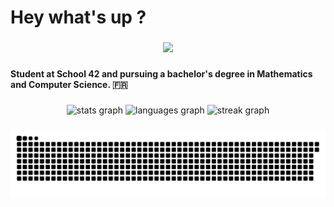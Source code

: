 <h1 align="left">Hey what's up ?</h1>

###

<div align="center">
  <img src="https://profile-counter.glitch.me/cfrancie/count.svg?"  />
</div>

###

<h4 align="left">Student at School 42 and pursuing a bachelor's degree in Mathematics and Computer Science. 🇫🇷</h4>

###

<div align="center">
  <img src="https://github-readme-stats.vercel.app/api?username=cfrancie&hide_title=true&hide_rank=false&show_icons=true&include_all_commits=true&count_private=true&disable_animations=false&theme=tokyonight&locale=en&hide_border=false&order=1" height="120" alt="stats graph"  />
  <img src="https://github-readme-stats.vercel.app/api/top-langs?username=cfrancie&locale=en&hide_title=false&layout=compact&card_width=320&langs_count=5&theme=tokyonight&hide_border=false&order=2" height="120" alt="languages graph"  />
  <img src="https://streak-stats.demolab.com?user=cfrancie&locale=en&mode=daily&theme=tokyonight&hide_border=false&border_radius=5&date_format=j/n[/Y]&order=3" height="120" alt="streak graph"  />
</div>

###

<picture>
  <source media="(prefers-color-scheme: dark)" srcset="https://raw.githubusercontent.com/cfrancie/cfrancie/output/github-contribution-grid-snake-dark.svg">
  <source media="(prefers-color-scheme: light)" srcset="https://raw.githubusercontent.com/cfrancie/cfrancie/output/github-contribution-grid-snake.svg">
  <img alt="github contribution grid snake animation" src="https://raw.githubusercontent.com/cfrancie/cfrancie/output/github-contribution-grid-snake.svg">
</picture>

###
